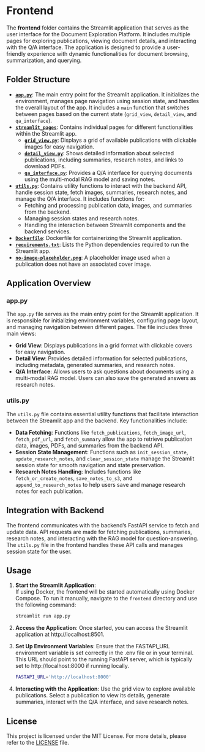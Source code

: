 # Frontend

The **frontend** folder contains the Streamlit application that serves as the user interface for the Document Exploration Platform. It includes multiple pages for exploring publications, viewing document details, and interacting with the Q/A interface. The application is designed to provide a user-friendly experience with dynamic functionalities for document browsing, summarization, and querying.

## Folder Structure

- **[`app.py`](./app.py)**: The main entry point for the Streamlit application. It initializes the environment, manages page navigation using session state, and handles the overall layout of the app. It includes a `main` function that switches between pages based on the current state (`grid_view`, `detail_view`, and `qa_interface`).
- **[`streamlit_pages`](./streamlit_pages/README.md)**: Contains individual pages for different functionalities within the Streamlit app.
  - **[`grid_view.py`](./streamlit_pages/grid_view.py)**: Displays a grid of available publications with clickable images for easy navigation.
  - **[`detail_view.py`](./streamlit_pages/detail_view.py)**: Shows detailed information about selected publications, including summaries, research notes, and links to download PDFs.
  - **[`qa_interface.py`](./streamlit_pages/qa_interface.py)**: Provides a Q/A interface for querying documents using the multi-modal RAG model and saving notes.
- **[`utils.py`](./utils.py)**: Contains utility functions to interact with the backend API, handle session state, fetch images, summaries, research notes, and manage the Q/A interface. It includes functions for:
  - Fetching and processing publication data, images, and summaries from the backend.
  - Managing session states and research notes.
  - Handling the interaction between Streamlit components and the backend services.
- **[`Dockerfile`](./Dockerfile)**: Dockerfile for containerizing the Streamlit application.
- **[`requirements.txt`](./requirements.txt)**: Lists the Python dependencies required to run the Streamlit app.
- **[`no-image-placeholder.png`](./no-image-placeholder.png)**: A placeholder image used when a publication does not have an associated cover image.

## Application Overview

### **app.py**
The `app.py` file serves as the main entry point for the Streamlit application. It is responsible for initializing environment variables, configuring page layout, and managing navigation between different pages. The file includes three main views:
- **Grid View**: Displays publications in a grid format with clickable covers for easy navigation.
- **Detail View**: Provides detailed information for selected publications, including metadata, generated summaries, and research notes.
- **Q/A Interface**: Allows users to ask questions about documents using a multi-modal RAG model. Users can also save the generated answers as research notes.

### **utils.py**
The `utils.py` file contains essential utility functions that facilitate interaction between the Streamlit app and the backend. Key functionalities include:
- **Data Fetching**: Functions like `fetch_publications`, `fetch_image_url`, `fetch_pdf_url`, and `fetch_summary` allow the app to retrieve publication data, images, PDFs, and summaries from the backend API.
- **Session State Management**: Functions such as `init_session_state`, `update_research_notes`, and `clear_session_state` manage the Streamlit session state for smooth navigation and state preservation.
- **Research Notes Handling**: Includes functions like `fetch_or_create_notes`, `save_notes_to_s3`, and `append_to_research_notes` to help users save and manage research notes for each publication.

## Integration with Backend

The frontend communicates with the backend’s FastAPI service to fetch and update data. API requests are made for fetching publications, summaries, research notes, and interacting with the RAG model for question-answering. The `utils.py` file in the frontend handles these API calls and manages session state for the user.

## Usage

1. **Start the Streamlit Application**:  
   If using Docker, the frontend will be started automatically using Docker Compose. To run it manually, navigate to the `frontend` directory and use the following command:  
   ```bash
   streamlit run app.py 
   ```
2. **Access the Application**:
    Once started, you can access the Streamlit application at http://localhost:8501.

3. **Set Up Environment Variables**:
    Ensure that the FASTAPI_URL environment variable is set correctly in the .env file or in your terminal. This URL should point to the running FastAPI server, which is typically set to http://localhost:8000 if running locally.
    ```bash
    FASTAPI_URL='http://localhost:8000'
    ```
4. **Interacting with the Application**:
    Use the grid view to explore available publications. Select a publication to view its details, generate summaries, interact with the Q/A interface, and save research notes.

## License

This project is licensed under the MIT License. For more details, please refer to the [LICENSE](/LICENSE) file.